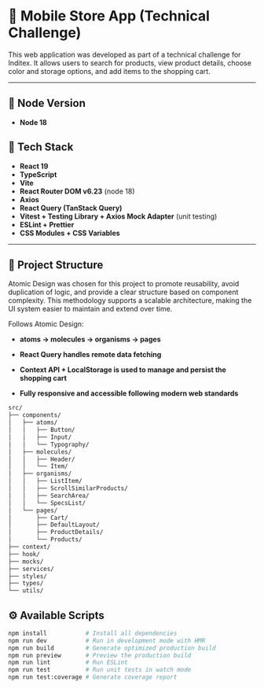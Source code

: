 # 📱 Mobile Store App (Technical Challenge)

This web application was developed as part of a technical challenge for Inditex. It allows users to search for products, view product details, choose color and storage options, and add items to the shopping cart.

---

## 🚀 Node Version

- **Node 18**

## 🚀 Tech Stack

- **React 19**
- **TypeScript**
- **Vite**
- **React Router DOM v6.23** (node 18)
- **Axios**
- **React Query (TanStack Query)**
- **Vitest + Testing Library + Axios Mock Adapter** (unit testing)
- **ESLint + Prettier**
- **CSS Modules + CSS Variables**

---

## 🧱 Project Structure

Atomic Design was chosen for this project to promote reusability, avoid duplication of logic, and provide a clear structure based on component complexity. This methodology supports a scalable architecture, making the UI system easier to maintain and extend over time.

Follows Atomic Design:

- **atoms → molecules → organisms → pages**

- **React Query handles remote data fetching**

- **Context API + LocalStorage is used to manage and persist the shopping cart**

- **Fully responsive and accessible following modern web standards**

```bash
src/
├── components/
│   ├── atoms/
│   │   ├── Button/
│   │   ├── Input/
│   │   └── Typography/
│   ├── molecules/
│   │   ├── Header/
│   │   └── Item/
│   ├── organisms/
│   │   ├── ListItem/
│   │   ├── ScrollSimilarProducts/
│   │   ├── SearchArea/
│   │   └── SpecsList/
│   └── pages/
│       ├── Cart/
│       ├── DefaultLayout/
│       ├── ProductDetails/
│       └── Products/
├── context/
├── hook/
├── mocks/
├── services/
├── styles/
├── types/
└── utils/
```

## ⚙️ Available Scripts

```bash
npm install           # Install all dependencies
npm run dev           # Run in development mode with HMR
npm run build         # Generate optimized production build
npm run preview       # Preview the production build
npm run lint          # Run ESLint
npm run test          # Run unit tests in watch mode
npm run test:coverage # Generate coverage report
```
